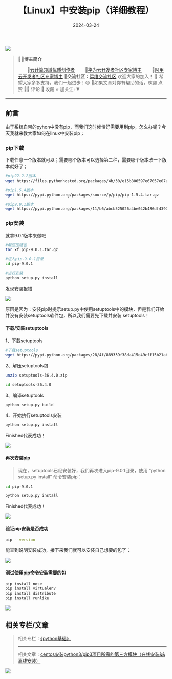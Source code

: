 ﻿---
title: 【Linux】中安装pip（详细教程）
icon: circle-info
order: 11
tag:
- Linux
- Python
category:
- Linux
- Python
- 运维
- pip
pageview: false
date: 2024-03-24
comment: false
---

![](https://lcy-blog.oss-cn-beijing.aliyuncs.com/blog/7c453b5d405345618f248139a1f5798f.gif)
>👨‍🎓**博主简介**
>
>&emsp;&emsp;🏅[云计算领域优质创作者](https://blog.csdn.net/liu_chen_yang?type=blog)
>&emsp;&emsp;🏅[华为云开发者社区专家博主](https://bbs.huaweicloud.com/community/myblog)
>&emsp;&emsp;🏅[阿里云开发者社区专家博主](https://developer.aliyun.com/my?spm=a2c6h.13148508.setting.3.21fc4f0eCmz1v3#/article?_k=zooqoz)
>💊**交流社区：**[运维交流社区](https://bbs.csdn.net/forums/lcy) 欢迎大家的加入！
>🐋 希望大家多多支持，我们一起进步！😄
>🎉如果文章对你有帮助的话，欢迎 点赞 👍🏻 评论 💬 收藏 ⭐️ 加关注+💗

---

## 前言
由于系统自带的pyhon中没有pip，而我们这时候恰好需要用到pip，怎么办呢？今天我就来教大家如何在linux中安装pip；

### pip下载
下载任意一个版本就可以；需要哪个版本可以选择第二种，需要哪个版本改一下版本就好了；

```bash
#pip22.2.2版本
wget https://files.pythonhosted.org/packages/4b/30/e15b806597e67057e07a5acdc135216ccbf76a5f1681a324533b61066b0b/pip-22.2.2.tar.gz

#pip1.5.4版本
wget https://pypi.python.org/packages/source/p/pip/pip-1.5.4.tar.gz

#pip9.0.1版本
wget https://pypi.python.org/packages/11/b6/abcb525026a4be042b486df43905d6893fb04f05aac21c32c638e939e447/pip-9.0.1.tar.gz
```
### pip安装
就拿9.0.1版本来做吧

```bash
#解压压缩包
tar xf pip-9.0.1.tar.gz

#进入pip-9.0.1目录
cd pip-9.0.1

#进行安装
python setup.py install
```
发现安装报错

![](https://lcy-blog.oss-cn-beijing.aliyuncs.com/blog/07a51e072f8c4704b5dd19104ee0a5c0.png)

原因是因为：安装pip时提示setup.py中使用setuptools中的模块，但是我们开始并没有安装setuptools软件包，所以我们需要先下载并安装 setuptools！

#### 下载/安装setuptools
1、下载setuptools
```bash
#下载setuptools
wget https://pypi.python.org/packages/28/4f/889339f38da415e49cff15b21ab27becbf4c017c79fbfdeca663f5b33b36/setuptools-36.4.0.zip
```
2、解压setuptools包

```bash
unzip setuptools-36.4.0.zip

cd setuptools-36.4.0
```
3、编译setuptools

```bash
python setup.py build
```
4、开始执行setuptools安装

```bash
python setup.py install
```
Finished代表成功！

![](https://lcy-blog.oss-cn-beijing.aliyuncs.com/blog/b4c552ff2e974da280de899eff0dec0d.png)
#### 再次安装pip
>现在，setuptools已经安装好，我们再次进入pip-9.0.1目录，使用 “python setup.py install” 命令安装pip：
>

```bash
cd pip-9.0.1

python setup.py install
```
Finished代表成功！

![](https://lcy-blog.oss-cn-beijing.aliyuncs.com/blog/e54da30de120461489c7c99747cbf1a0.png)
#### 验证pip安装是否成功

```bash
pip --version
```
能查到说明安装成功，接下来我们就可以安装自己想要的包了；

![](https://lcy-blog.oss-cn-beijing.aliyuncs.com/blog/fc296ae00a5a427095878f7d7f875d88.png)
#### 测试使用pip命令安装需要的包

```bash
pip install nose
pip install virtualenv
pip install distribute
pip install runlike
```
![](https://lcy-blog.oss-cn-beijing.aliyuncs.com/blog/de8771fece2a48f6b89eb475c18f18e6.png)


## 相关专栏/文章
>相关专栏：[《python基础》](https://blog.csdn.net/liu_chen_yang/category_11693372.html?spm=1001.2014.3001.5482)
>
>---
>相关文章：[centos安装python3/pip3项目所需的第三方模块（在线安装&&离线安装）](https://liucy.blog.csdn.net/article/details/124475543)

![](https://lcy-blog.oss-cn-beijing.aliyuncs.com/blog/d2fdf0e5b33d4c8fb2863a2a463b7813.jpeg)


